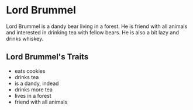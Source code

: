 # Lord Brummel

Lord Brummel is a dandy bear living in a forest. He is friend with all animals and interested in drinking tea with fellow bears.
He is also a bit lazy and drinks whiskey.

## Lord Brummel's Traits
* eats cookies
* drinks tea
* is a dandy, indead
* drinks more tea
* lives in a forest
* friend with all animals

